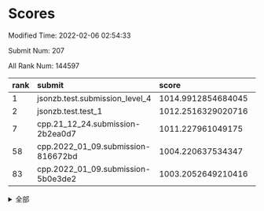 # Scores

Modified Time: 2022-02-06 02:54:33

Submit Num: 207

All Rank Num: 144597

| rank |               submit               |       score        |       sigma        | pk_num |
| :--- | :--------------------------------- | :----------------- | :----------------- | :----- |
| 1    | jsonzb.test.submission_level_4     | 1014.9912854684045 | 0.8888240265144719 | 2794   |
| 2    | jsonzb.test.test_1                 | 1012.2516329020716 | 0.8175282412467931 | 2795   |
| 7    | cpp.21_12_24.submission-2b2ea0d7   | 1011.227961049175  | 0.7762741203464276 | 2798   |
| 58   | cpp.2022_01_09.submission-816672bd | 1004.220637534347  | 0.7132199735501719 | 2792   |
| 83   | cpp.2022_01_09.submission-5b0e3de2 | 1003.2052649210416 | 0.7090637168298444 | 2792   |


<details>
<summary>全部</summary>

| rank |                 submit                 |       score        |       sigma        | pk_num |
| :--- | :------------------------------------- | :----------------- | :----------------- | :----- |
| 1    | jsonzb.test.submission_level_4         | 1014.9912854684045 | 0.8888240265144719 | 2794   |
| 2    | jsonzb.test.test_1                     | 1012.2516329020716 | 0.8175282412467931 | 2795   |
| 3    | gobigger.level_3.submission_level_3_48 | 1011.8203961623724 | 0.7904667216656156 | 2795   |
| 4    | gobigger.level_3.submission_level_3_14 | 1011.7449335306494 | 0.7634419703591321 | 2785   |
| 5    | gobigger.level_3.submission_level_3_35 | 1011.6670853755509 | 0.7798995494043608 | 2788   |
| 6    | gobigger.level_3.submission_level_3_46 | 1011.6371077088563 | 0.7938729622312244 | 2790   |
| 7    | cpp.21_12_24.submission-2b2ea0d7       | 1011.227961049175  | 0.7762741203464276 | 2798   |
| 8    | gobigger.level_3.submission_level_3_6  | 1011.1535053712695 | 0.749027153615083  | 2793   |
| 9    | gobigger.level_3.submission_level_3_45 | 1010.9106530767106 | 0.7771183505562401 | 2798   |
| 10   | gobigger.level_3.submission_level_3_42 | 1010.882338290717  | 0.7761558881518497 | 2794   |
| 11   | gobigger.level_3.submission_level_3_36 | 1010.85532581008   | 0.7832796406568742 | 2797   |
| 12   | gobigger.level_3.submission_level_3_40 | 1010.5590234914329 | 0.7645334708539879 | 2794   |
| 13   | gobigger.level_3.submission_level_3_2  | 1010.5215471674952 | 0.7629544279067597 | 2796   |
| 14   | gobigger.level_3.submission_level_3_12 | 1010.5034860656995 | 0.7728250997711077 | 2790   |
| 15   | gobigger.level_3.submission_level_3_39 | 1010.392451119217  | 0.7483549976302295 | 2795   |
| 16   | gobigger.level_3.submission_level_3_4  | 1010.3531012360127 | 0.7554707593501084 | 2794   |
| 17   | gobigger.level_3.submission_level_3_43 | 1010.2854193074194 | 0.7616598248571687 | 2799   |
| 18   | gobigger.level_3.submission_level_3_44 | 1010.1484481879494 | 0.7792737742331283 | 2787   |
| 19   | gobigger.level_3.submission_level_3_21 | 1010.0381252150429 | 0.7601783951869255 | 2792   |
| 20   | gobigger.level_3.submission_level_3_33 | 1010.0226384983517 | 0.7463850380904701 | 2792   |
| 21   | gobigger.level_3.submission_level_3_38 | 1009.9120006520733 | 0.7434010922936166 | 2797   |
| 22   | gobigger.level_3.submission_level_3_0  | 1009.8483067670992 | 0.7572775939982648 | 2788   |
| 23   | gobigger.level_3.submission_level_3_15 | 1009.8333584061468 | 0.7661773891118617 | 2794   |
| 24   | gobigger.level_3.submission_level_3_28 | 1009.8108582881571 | 0.7572911996470976 | 2798   |
| 25   | gobigger.level_3.submission_level_3_8  | 1009.7860469682604 | 0.7481413588746354 | 2800   |
| 26   | gobigger.level_3.submission_level_3_49 | 1009.7333389544383 | 0.7587140147182344 | 2801   |
| 27   | gobigger.level_3.submission_level_3_10 | 1009.6496044531173 | 0.7396975722131411 | 2793   |
| 28   | gobigger.level_3.submission_level_3_18 | 1009.6285224420193 | 0.7577265351971441 | 2794   |
| 29   | gobigger.level_3.submission_level_3_22 | 1009.6207229412372 | 0.7762221109498393 | 2795   |
| 30   | gobigger.level_3.submission_level_3_5  | 1009.5960027846004 | 0.7565571195870451 | 2797   |
| 31   | gobigger.level_3.submission_level_3_34 | 1009.577637369034  | 0.751424200963109  | 2794   |
| 32   | gobigger.level_3.submission_level_3_16 | 1009.5563068427088 | 0.7475027609407944 | 2793   |
| 33   | gobigger.level_3.submission_level_3_11 | 1009.5332516234714 | 0.7510487662098941 | 2794   |
| 34   | gobigger.level_3.submission_level_3_13 | 1009.5129951569616 | 0.7588854742406912 | 2788   |
| 35   | gobigger.level_3.submission_level_3_29 | 1009.5112950609534 | 0.7447025706730661 | 2797   |
| 36   | gobigger.level_3.submission_level_3_37 | 1009.4967265772935 | 0.7451497723745906 | 2799   |
| 37   | gobigger.level_3.submission_level_3_47 | 1009.4660166334949 | 0.7445919490246863 | 2797   |
| 38   | gobigger.level_3.submission_level_3_1  | 1009.4580886093202 | 0.7459869152623716 | 2792   |
| 39   | gobigger.level_3.submission_level_3_41 | 1009.4147451531891 | 0.7407231855940584 | 2796   |
| 40   | gobigger.level_3.submission_level_3_9  | 1009.403591307788  | 0.7428152768821427 | 2789   |
| 41   | gobigger.level_3.submission_level_3_17 | 1009.36850202669   | 0.7384166944846866 | 2796   |
| 42   | gobigger.level_3.submission_level_3_24 | 1009.3209176160937 | 0.7414035127482599 | 2793   |
| 43   | gobigger.level_3.submission_level_3_20 | 1009.3161082165187 | 0.7601365743994315 | 2796   |
| 44   | gobigger.level_3.submission_level_3_25 | 1009.2405322297668 | 0.7499578692492098 | 2792   |
| 45   | gobigger.level_3.submission_level_3_7  | 1009.1956224662804 | 0.7401041412624683 | 2791   |
| 46   | gobigger.level_3.submission_level_3_32 | 1009.1866936765642 | 0.749629644777099  | 2792   |
| 47   | gobigger.level_3.submission_level_3_19 | 1009.1700508290745 | 0.7448171376360342 | 2788   |
| 48   | gobigger.level_3.submission_level_3_26 | 1009.0347709323721 | 0.7438706838257152 | 2792   |
| 49   | gobigger.level_3.submission_level_3_30 | 1009.0061410813443 | 0.7469850374806712 | 2795   |
| 50   | gobigger.level_3.submission_level_3_27 | 1009.0051777066743 | 0.7592972044053381 | 2797   |
| 51   | gobigger.level_3.submission_level_3_23 | 1008.8379779290143 | 0.7483620831449447 | 2791   |
| 52   | gobigger.level_3.submission_level_3_3  | 1008.6247993636651 | 0.7356940335838895 | 2797   |
| 53   | gobigger.level_3.submission_level_3_31 | 1007.3942262739574 | 0.7529409761978572 | 2794   |
| 54   | gobigger.level_1.submission_level_1_22 | 1004.9856229679499 | 0.725235394665737  | 2791   |
| 55   | gobigger.level_1.submission_level_1_47 | 1004.5898363579931 | 0.7084852738633348 | 2792   |
| 56   | gobigger.level_1.submission_level_1_12 | 1004.4749846012002 | 0.721213708816116  | 2789   |
| 57   | gobigger.level_1.submission_level_1_15 | 1004.223084324278  | 0.702874163052057  | 2797   |
| 58   | cpp.2022_01_09.submission-816672bd     | 1004.220637534347  | 0.7132199735501719 | 2792   |
| 59   | gobigger.level_1.submission_level_1_3  | 1004.0636887815002 | 0.7113359777733949 | 2799   |
| 60   | gobigger.level_1.submission_level_1_24 | 1004.0318040810342 | 0.7236162132272862 | 2798   |
| 61   | gobigger.level_1.submission_level_1_44 | 1003.9993632275401 | 0.7180955844315129 | 2794   |
| 62   | gobigger.level_1.submission_level_1_14 | 1003.9897772034851 | 0.7270232814441993 | 2791   |
| 63   | gobigger.level_1.submission_level_1_27 | 1003.9389054390614 | 0.718255136884785  | 2792   |
| 64   | gobigger.level_1.submission_level_1_6  | 1003.9112226549408 | 0.7114065631286787 | 2796   |
| 65   | gobigger.level_1.submission_level_1_21 | 1003.7308764245245 | 0.7099607165506744 | 2793   |
| 66   | gobigger.level_1.submission_level_1_2  | 1003.5986231042476 | 0.7177369497449962 | 2799   |
| 67   | gobigger.level_1.submission_level_1_11 | 1003.5955261666122 | 0.7253354599507594 | 2794   |
| 68   | gobigger.level_1.submission_level_1_41 | 1003.537153652469  | 0.7311641746447145 | 2794   |
| 69   | gobigger.level_1.submission_level_1_26 | 1003.5340538293433 | 0.7216038296214038 | 2794   |
| 70   | gobigger.level_1.submission_level_1_9  | 1003.5169681850678 | 0.7249574187961357 | 2795   |
| 71   | gobigger.level_1.submission_level_1_1  | 1003.5078892447442 | 0.7174506275750634 | 2795   |
| 72   | gobigger.level_1.submission_level_1_43 | 1003.473609825168  | 0.7262005932593072 | 2797   |
| 73   | gobigger.level_1.submission_level_1_8  | 1003.4485071928332 | 0.7141062588033048 | 2794   |
| 74   | gobigger.level_1.submission_level_1_33 | 1003.4404651406496 | 0.7312246046325507 | 2791   |
| 75   | gobigger.level_1.submission_level_1_40 | 1003.4304261654291 | 0.7236907309427397 | 2792   |
| 76   | gobigger.level_1.submission_level_1_37 | 1003.4179885249797 | 0.7168467942254848 | 2795   |
| 77   | gobigger.level_1.submission_level_1_29 | 1003.3772328958404 | 0.7241135220113788 | 2793   |
| 78   | gobigger.level_1.submission_level_1_49 | 1003.3691024690256 | 0.7167122484681479 | 2796   |
| 79   | gobigger.level_1.submission_level_1_17 | 1003.3499411857604 | 0.7175933646241862 | 2792   |
| 80   | gobigger.level_1.submission_level_1_7  | 1003.315526055999  | 0.7135663675327079 | 2792   |
| 81   | gobigger.level_1.submission_level_1_5  | 1003.3092776953127 | 0.7207504029803903 | 2796   |
| 82   | gobigger.level_1.submission_level_1_38 | 1003.2397193268865 | 0.729556805369309  | 2791   |
| 83   | cpp.2022_01_09.submission-5b0e3de2     | 1003.2052649210416 | 0.7090637168298444 | 2792   |
| 84   | gobigger.level_1.submission_level_1_31 | 1003.1720013625189 | 0.7265319135234947 | 2796   |
| 85   | gobigger.level_1.submission_level_1_42 | 1003.1199280833026 | 0.7115012633421165 | 2800   |
| 86   | gobigger.level_1.submission_level_1_34 | 1003.1086864456695 | 0.7042266054494386 | 2790   |
| 87   | gobigger.level_1.submission_level_1_39 | 1002.95935695195   | 0.7119747823630657 | 2796   |
| 88   | gobigger.level_1.submission_level_1_32 | 1002.9078723014011 | 0.711430287054514  | 2794   |
| 89   | gobigger.level_1.submission_level_1_35 | 1002.8443742941134 | 0.7080062533631024 | 2793   |
| 90   | gobigger.level_1.submission_level_1_19 | 1002.8015299434927 | 0.7171780416491866 | 2787   |
| 91   | gobigger.level_1.submission_level_1_30 | 1002.7714557619563 | 0.723953501061207  | 2790   |
| 92   | gobigger.level_1.submission_level_1_46 | 1002.6663869263554 | 0.7188211922577624 | 2792   |
| 93   | gobigger.level_1.submission_level_1_0  | 1002.6354633899597 | 0.7159873702741303 | 2789   |
| 94   | gobigger.level_1.submission_level_1_28 | 1002.5633031810582 | 0.7129739994986116 | 2797   |
| 95   | gobigger.level_1.submission_level_1_23 | 1002.5317693245232 | 0.7076954033835291 | 2793   |
| 96   | gobigger.level_1.submission_level_1_45 | 1002.3570618379824 | 0.7157478384602602 | 2795   |
| 97   | gobigger.level_1.submission_level_1_48 | 1002.3086680978851 | 0.7116409021838105 | 2798   |
| 98   | gobigger.level_1.submission_level_1_18 | 1002.1910622200587 | 0.7116682818339286 | 2800   |
| 99   | gobigger.level_1.submission_level_1_4  | 1002.1445227365525 | 0.7151438039936221 | 2793   |
| 100  | gobigger.level_1.submission_level_1_13 | 1002.1164392811646 | 0.7081802001439124 | 2797   |
| 101  | gobigger.level_1.submission_level_1_25 | 1002.0699814504983 | 0.7113771268558765 | 2795   |
| 102  | gobigger.level_1.submission_level_1_16 | 1002.065397222142  | 0.7102212980612748 | 2795   |
| 103  | gobigger.level_1.submission_level_1_36 | 1002.0307314692095 | 0.710372418492213  | 2801   |
| 104  | gobigger.level_1.submission_level_1_10 | 1001.7497679097045 | 0.7086572470722358 | 2794   |
| 105  | gobigger.level_1.submission_level_1_20 | 1001.3311890930886 | 0.7071803696575987 | 2794   |
| 106  | gobigger.random.submission_random_25   | 997.3072096013478  | 0.6987534021610652 | 2798   |
| 107  | gobigger.random.submission_random_37   | 997.1571379523888  | 0.7016425910027032 | 2792   |
| 108  | gobigger.random.submission_random_46   | 997.0209758984242  | 0.7218761582359918 | 2797   |
| 109  | gobigger.random.submission_random_24   | 997.012740831501   | 0.7124076135952027 | 2793   |
| 110  | gobigger.random.submission_random_23   | 996.9887804724723  | 0.6924029824960567 | 2797   |
| 111  | gobigger.random.submission_random_20   | 996.7527020773975  | 0.695161599797287  | 2790   |
| 112  | gobigger.random.submission_random_9    | 996.6312410760715  | 0.7009009964393795 | 2795   |
| 113  | gobigger.random.submission_random_41   | 996.6099072623621  | 0.7084778062042572 | 2797   |
| 114  | gobigger.random.submission_random_6    | 996.6036520490403  | 0.7067907110458597 | 2795   |
| 115  | gobigger.random.submission_random_42   | 996.5834699754512  | 0.7027361015665953 | 2793   |
| 116  | gobigger.random.submission_random_48   | 996.582991860837   | 0.7045875192287878 | 2791   |
| 117  | gobigger.random.submission_random_29   | 996.5477912861052  | 0.7095637673504523 | 2793   |
| 118  | gobigger.random.submission_random_32   | 996.48173620659    | 0.7111325022042312 | 2792   |
| 119  | gobigger.random.submission_random_18   | 996.4507935765131  | 0.7053319716443941 | 2793   |
| 120  | gobigger.random.submission_random_14   | 996.4451826539569  | 0.7171127340814059 | 2794   |
| 121  | gobigger.random.submission_random_22   | 996.385951760055   | 0.7054139580674376 | 2792   |
| 122  | gobigger.random.submission_random_27   | 996.2790773160036  | 0.7070999514821319 | 2794   |
| 123  | gobigger.random.submission_random_12   | 996.2367300892823  | 0.6984256596689938 | 2801   |
| 124  | gobigger.random.submission_random_0    | 996.184436107179   | 0.7053644575032085 | 2796   |
| 125  | gobigger.random.submission_random_8    | 996.1803006923411  | 0.7097909294566535 | 2793   |
| 126  | gobigger.random.submission_random_17   | 996.1456147573465  | 0.7153251975409574 | 2795   |
| 127  | gobigger.random.submission_random_2    | 996.1022497383509  | 0.711067406136688  | 2795   |
| 128  | gobigger.random.submission_random_44   | 996.0621933304128  | 0.7046248213133874 | 2798   |
| 129  | gobigger.random.submission_random_3    | 996.0519098129937  | 0.7196350169507342 | 2797   |
| 130  | gobigger.random.submission_random_35   | 996.0478923208123  | 0.7068186780155277 | 2796   |
| 131  | gobigger.random.submission_random_16   | 996.0435423406157  | 0.7232642543690271 | 2796   |
| 132  | gobigger.random.submission_random_45   | 996.0335470094744  | 0.7157591807793087 | 2793   |
| 133  | gobigger.random.submission_random_15   | 995.9631350167838  | 0.7074473252171521 | 2792   |
| 134  | gobigger.random.submission_random_28   | 995.954461828162   | 0.7115174289313512 | 2789   |
| 135  | gobigger.random.submission_random_19   | 995.9440311152296  | 0.7075707858810879 | 2798   |
| 136  | gobigger.random.submission_random_21   | 995.9192599946008  | 0.7261340034267463 | 2794   |
| 137  | gobigger.random.submission_random_5    | 995.9149325729979  | 0.7149286319499647 | 2798   |
| 138  | gobigger.random.submission_random_1    | 995.8074031781442  | 0.7144905835713412 | 2787   |
| 139  | gobigger.random.submission_random_34   | 995.7328299929732  | 0.7116511652975545 | 2797   |
| 140  | gobigger.random.submission_random_39   | 995.6569151127904  | 0.7109382497146536 | 2795   |
| 141  | gobigger.random.submission_random_40   | 995.6511127110616  | 0.715064839207459  | 2791   |
| 142  | gobigger.random.submission_random_38   | 995.6163077631775  | 0.6971521429339362 | 2800   |
| 143  | gobigger.random.submission_random_26   | 995.5483636897748  | 0.7055605116922953 | 2794   |
| 144  | gobigger.random.submission_random_49   | 995.477264409965   | 0.7118609700554241 | 2795   |
| 145  | gobigger.random.submission_random_36   | 995.4612648848372  | 0.7237315048094564 | 2790   |
| 146  | gobigger.random.submission_random_7    | 995.4114968058234  | 0.7095858375451054 | 2797   |
| 147  | gobigger.random.submission_random_47   | 995.3982780381924  | 0.7191522624413361 | 2797   |
| 148  | gobigger.random.submission_random_31   | 995.3884441402164  | 0.7142961087544121 | 2792   |
| 149  | gobigger.random.submission_random_33   | 995.3093404135004  | 0.7110830885088004 | 2793   |
| 150  | gobigger.random.submission_random_4    | 995.2329009665335  | 0.7064677039078101 | 2793   |
| 151  | gobigger.random.submission_random_43   | 995.1796067091598  | 0.7264707473668466 | 2795   |
| 152  | gobigger.random.submission_random_10   | 995.1402103026314  | 0.7088940816667268 | 2796   |
| 153  | gobigger.random.submission_random_30   | 995.1128901207051  | 0.6969008920771702 | 2792   |
| 154  | gobigger.random.submission_random_11   | 994.9948033914487  | 0.7156643833932146 | 2794   |
| 155  | gobigger.random.submission_random_13   | 994.8466763247764  | 0.7266884123146692 | 2797   |
| 156  | gobigger.level_2.submission_level_2_24 | 994.7073468545108  | 0.7364623163144967 | 2793   |
| 157  | gobigger.level_2.submission_level_2_17 | 993.7526489329343  | 0.7380983291061828 | 2793   |
| 158  | gobigger.level_2.submission_level_2_13 | 993.7285227244937  | 0.736462959820711  | 2798   |
| 159  | gobigger.level_2.submission_level_2_16 | 993.7195484457353  | 0.7212347811697758 | 2794   |
| 160  | gobigger.level_2.submission_level_2_27 | 993.5114714839873  | 0.7525202856519082 | 2800   |
| 161  | gobigger.level_2.submission_level_2_41 | 993.467092180425   | 0.7394195575182232 | 2798   |
| 162  | gobigger.level_2.submission_level_2_26 | 993.309842682647   | 0.7211642320897641 | 2794   |
| 163  | gobigger.level_2.submission_level_2_7  | 993.2317336552031  | 0.7323133861507853 | 2795   |
| 164  | gobigger.level_2.submission_level_2_23 | 993.2006239412827  | 0.7383441048630601 | 2794   |
| 165  | gobigger.level_2.submission_level_2_38 | 993.1950319659705  | 0.7545615263414425 | 2797   |
| 166  | gobigger.level_2.submission_level_2_10 | 992.9278908546744  | 0.7201495900840338 | 2796   |
| 167  | gobigger.level_2.submission_level_2_46 | 992.8449167412438  | 0.7263774575846863 | 2796   |
| 168  | gobigger.level_2.submission_level_2_22 | 992.834126340495   | 0.7417505949278251 | 2796   |
| 169  | gobigger.level_2.submission_level_2_19 | 992.715465359981   | 0.7507359127604152 | 2788   |
| 170  | gobigger.level_2.submission_level_2_6  | 992.6975359066959  | 0.7312982279693218 | 2793   |
| 171  | gobigger.level_2.submission_level_2_35 | 992.5690929980417  | 0.7345124709678406 | 2797   |
| 172  | gobigger.level_2.submission_level_2_25 | 992.5683829969289  | 0.7600078806536474 | 2792   |
| 173  | gobigger.level_2.submission_level_2_9  | 992.533116077063   | 0.7253472372971751 | 2797   |
| 174  | gobigger.level_2.submission_level_2_36 | 992.3668957144981  | 0.7427012740631321 | 2789   |
| 175  | gobigger.level_2.submission_level_2_12 | 992.3351401001197  | 0.7373594642936859 | 2795   |
| 176  | gobigger.level_2.submission_level_2_43 | 992.2660530264933  | 0.7379610284079738 | 2794   |
| 177  | gobigger.level_2.submission_level_2_34 | 992.256503979853   | 0.7406983042920944 | 2796   |
| 178  | gobigger.level_2.submission_level_2_30 | 992.244556288527   | 0.7426486469008815 | 2793   |
| 179  | gobigger.level_2.submission_level_2_45 | 992.218957989582   | 0.7359590423707162 | 2793   |
| 180  | gobigger.level_2.submission_level_2_42 | 992.193603427268   | 0.7457766284031768 | 2792   |
| 181  | gobigger.level_2.submission_level_2_14 | 992.1370910238492  | 0.7446166214396921 | 2796   |
| 182  | gobigger.level_2.submission_level_2_48 | 992.1223973798267  | 0.730441421417984  | 2795   |
| 183  | gobigger.level_2.submission_level_2_11 | 992.119845101719   | 0.7259828497531599 | 2788   |
| 184  | gobigger.level_2.submission_level_2_2  | 992.1106614204784  | 0.7647059356259377 | 2799   |
| 185  | gobigger.level_2.submission_level_2_4  | 992.0930049771272  | 0.7554452677988237 | 2790   |
| 186  | gobigger.level_2.submission_level_2_37 | 992.034859644249   | 0.7630622730128286 | 2792   |
| 187  | gobigger.level_2.submission_level_2_1  | 991.9187618660075  | 0.7363282508698598 | 2796   |
| 188  | gobigger.level_2.submission_level_2_40 | 991.8427914106805  | 0.7468836866356509 | 2790   |
| 189  | gobigger.level_2.submission_level_2_44 | 991.6983668852574  | 0.7341131448250976 | 2797   |
| 190  | gobigger.level_2.submission_level_2_31 | 991.5971863575849  | 0.7519122468483049 | 2796   |
| 191  | gobigger.level_2.submission_level_2_33 | 991.5091793848226  | 0.7554742215859463 | 2791   |
| 192  | gobigger.level_2.submission_level_2_49 | 991.4545430346003  | 0.7443985399085714 | 2791   |
| 193  | gobigger.level_2.submission_level_2_39 | 991.4471152629344  | 0.7616101907789049 | 2793   |
| 194  | gobigger.level_2.submission_level_2_32 | 991.3119255801341  | 0.7560245171446699 | 2792   |
| 195  | gobigger.level_2.submission_level_2_0  | 991.2614761160444  | 0.7641935938296686 | 2790   |
| 196  | gobigger.level_2.submission_level_2_20 | 991.1450479992342  | 0.7329621088236712 | 2794   |
| 197  | gobigger.level_2.submission_level_2_21 | 991.113879867522   | 0.7614310940693187 | 2799   |
| 198  | gobigger.level_2.submission_level_2_15 | 991.0718149679612  | 0.7877422278210646 | 2798   |
| 199  | gobigger.level_2.submission_level_2_18 | 991.0138641659438  | 0.7688226734421539 | 2798   |
| 200  | gobigger.level_2.submission_level_2_47 | 990.9821338749506  | 0.7678472262325821 | 2795   |
| 201  | gobigger.level_2.submission_level_2_28 | 990.9152543088672  | 0.7510289836810842 | 2793   |
| 202  | gobigger.level_2.submission_level_2_29 | 990.8955696401861  | 0.747923121311776  | 2794   |
| 203  | gobigger.level_2.submission_level_2_8  | 990.8407008108347  | 0.7747682238771697 | 2791   |
| 204  | gobigger.level_2.submission_level_2_3  | 989.8469726326856  | 0.7736952152398765 | 2795   |
| 205  | gobigger.level_2.submission_level_2_5  | 989.4859312756113  | 0.7999605115534074 | 2797   |
| 206  | gobigger.none.submission_none_0        | 976.6382153505492  | 1.40940901746685   | 2794   |
| 207  | gobigger.none.submission_none_1        | 974.1308032314962  | 1.6097313843337613 | 2791   |

</details>